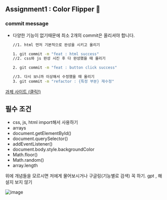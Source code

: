 ## Assignment1 : Color Flipper 🎨

### commit message

- 다양한 기능이 없기때문에 최소 2개의 commit은 올리셔야 합니다.

  ```bash
  //1. html 먼저 기본적으로 완성을 시키고 올리기
  
  1. git commit -m "feat : html success"
  //2. css와 js 완성 시킨 후 다 완성했을 때 올리기
  
  2. git commit -m "feat : button click success"
  
  //3. 다시 보니까 이상해서 수정했을 때 올리기
  3. git commit -m "refactor : {특정 부분} 재수정"
  ```
  
[과제 사이트 (클릭!)]( https://vannilla-js-basic-project-1-background-color.netlify.app/) 

## 필수 조건

- css, js, html import해서 사용하기
- arrays
- document.getElementById()
- document.querySelector()
- addEventListener()
- document.body.style.backgroundColor
- Math.floor()
- Math.random()
- array.length

위에 개념들을 모르시면 저에게 물어보시거나 구글링(기능별로 검색) 꼭 하기. gpt , 해설지 보지 않기

![image](https://github.com/I-on-I/studyJS/assets/75532258/5045d6ff-99d4-43c1-906a-03f0c1b9d877)

